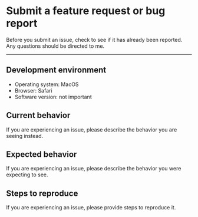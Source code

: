 # Submit a feature request or bug report

Before you submit an issue, check to see if it has already been reported.
Any questions should be directed to me.

---

## Development environment

- Operating system: MacOS
- Browser: Safari
- Software version: not important

## Current behavior

If you are experiencing an issue, please describe the behavior you are seeing instead.

## Expected behavior

If you are experiencing an issue, please describe the behavior you were expecting to see.

## Steps to reproduce

If you are experiencing an issue, please provide steps to reproduce it.

